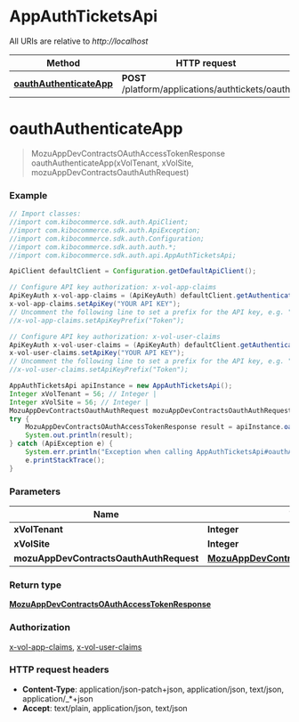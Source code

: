 # AppAuthTicketsApi

All URIs are relative to *http://localhost*

Method | HTTP request | Description
------------- | ------------- | -------------
[**oauthAuthenticateApp**](AppAuthTicketsApi.md#oauthAuthenticateApp) | **POST** /platform/applications/authtickets/oauth | 


<a name="oauthAuthenticateApp"></a>
# **oauthAuthenticateApp**
> MozuAppDevContractsOAuthAccessTokenResponse oauthAuthenticateApp(xVolTenant, xVolSite, mozuAppDevContractsOauthAuthRequest)



### Example
```java
// Import classes:
//import com.kibocommerce.sdk.auth.ApiClient;
//import com.kibocommerce.sdk.auth.ApiException;
//import com.kibocommerce.sdk.auth.Configuration;
//import com.kibocommerce.sdk.auth.auth.*;
//import com.kibocommerce.sdk.auth.api.AppAuthTicketsApi;

ApiClient defaultClient = Configuration.getDefaultApiClient();

// Configure API key authorization: x-vol-app-claims
ApiKeyAuth x-vol-app-claims = (ApiKeyAuth) defaultClient.getAuthentication("x-vol-app-claims");
x-vol-app-claims.setApiKey("YOUR API KEY");
// Uncomment the following line to set a prefix for the API key, e.g. "Token" (defaults to null)
//x-vol-app-claims.setApiKeyPrefix("Token");

// Configure API key authorization: x-vol-user-claims
ApiKeyAuth x-vol-user-claims = (ApiKeyAuth) defaultClient.getAuthentication("x-vol-user-claims");
x-vol-user-claims.setApiKey("YOUR API KEY");
// Uncomment the following line to set a prefix for the API key, e.g. "Token" (defaults to null)
//x-vol-user-claims.setApiKeyPrefix("Token");

AppAuthTicketsApi apiInstance = new AppAuthTicketsApi();
Integer xVolTenant = 56; // Integer | 
Integer xVolSite = 56; // Integer | 
MozuAppDevContractsOauthAuthRequest mozuAppDevContractsOauthAuthRequest = new MozuAppDevContractsOauthAuthRequest(); // MozuAppDevContractsOauthAuthRequest | 
try {
    MozuAppDevContractsOAuthAccessTokenResponse result = apiInstance.oauthAuthenticateApp(xVolTenant, xVolSite, mozuAppDevContractsOauthAuthRequest);
    System.out.println(result);
} catch (ApiException e) {
    System.err.println("Exception when calling AppAuthTicketsApi#oauthAuthenticateApp");
    e.printStackTrace();
}
```

### Parameters

Name | Type | Description  | Notes
------------- | ------------- | ------------- | -------------
 **xVolTenant** | **Integer**|  |
 **xVolSite** | **Integer**|  | [optional]
 **mozuAppDevContractsOauthAuthRequest** | [**MozuAppDevContractsOauthAuthRequest**](MozuAppDevContractsOauthAuthRequest.md)|  | [optional]

### Return type

[**MozuAppDevContractsOAuthAccessTokenResponse**](MozuAppDevContractsOAuthAccessTokenResponse.md)

### Authorization

[x-vol-app-claims](../README.md#x-vol-app-claims), [x-vol-user-claims](../README.md#x-vol-user-claims)

### HTTP request headers

 - **Content-Type**: application/json-patch+json, application/json, text/json, application/_*+json
 - **Accept**: text/plain, application/json, text/json


